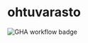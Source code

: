 # ohtuvarasto

![GHA workflow badge](https://github.com/jkuusto/ohtuvarasto/workflows/CI/badge.svg)

